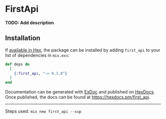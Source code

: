 # FirstApi

**TODO: Add description**

## Installation

If [available in Hex](https://hex.pm/docs/publish), the package can be installed
by adding `first_api` to your list of dependencies in `mix.exs`:

```elixir
def deps do
  [
    {:first_api, "~> 0.1.0"}
  ]
end
```

Documentation can be generated with [ExDoc](https://github.com/elixir-lang/ex_doc)
and published on [HexDocs](https://hexdocs.pm). Once published, the docs can
be found at <https://hexdocs.pm/first_api>.



---
Steps used: 
`mix new first_api --sup`
